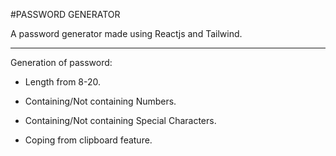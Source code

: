 #PASSWORD GENERATOR

A password generator made using Reactjs and Tailwind.

---

Generation of password:

- Length from 8-20.

     
- Containing/Not containing Numbers.
  
 
- Containing/Not containing Special Characters.
  
 
- Coping from clipboard feature.
 
 
